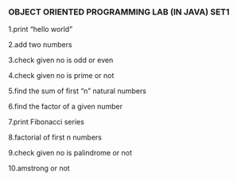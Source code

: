 <h3>OBJECT ORIENTED PROGRAMMING LAB (IN JAVA) SET1</h3>

1.print “hello world”<br/>

2.add two numbers<br/>

3.check given no is odd or even<br/>

4.check given no is prime or not<br/>

5.find the sum of first “n” natural numbers<br/>

6.find the factor of a given number<br/>

7.print Fibonacci series<br/>

8.factorial of first n numbers<br/>

9.check given no is palindrome or not<br/>

10.amstrong or not
